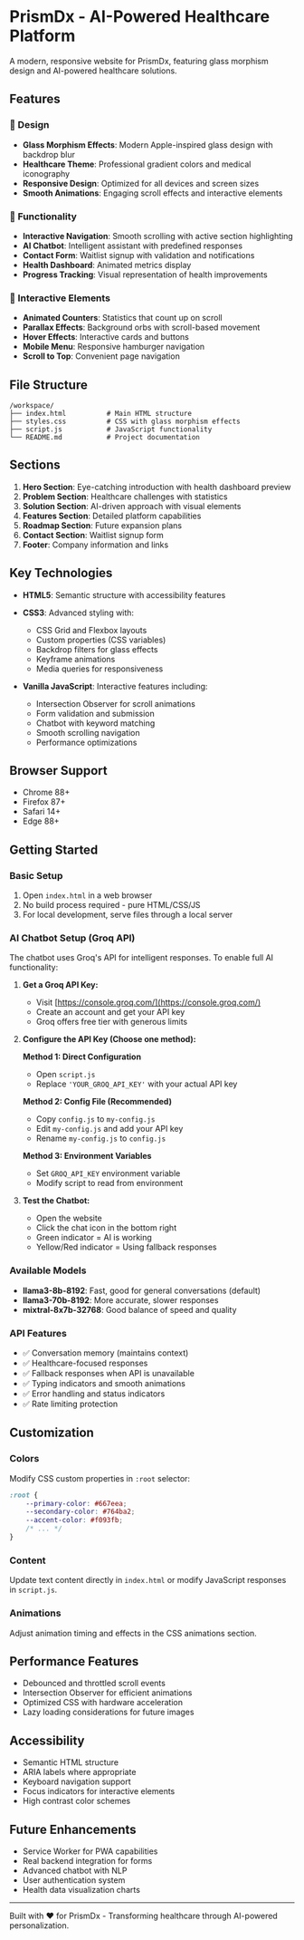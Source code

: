 # PrismDx - AI-Powered Healthcare Platform

A modern, responsive website for PrismDx, featuring glass morphism design and AI-powered healthcare solutions.

## Features

### 🎨 Design
- **Glass Morphism Effects**: Modern Apple-inspired glass design with backdrop blur
- **Healthcare Theme**: Professional gradient colors and medical iconography
- **Responsive Design**: Optimized for all devices and screen sizes
- **Smooth Animations**: Engaging scroll effects and interactive elements

### 🚀 Functionality
- **Interactive Navigation**: Smooth scrolling with active section highlighting
- **AI Chatbot**: Intelligent assistant with predefined responses
- **Contact Form**: Waitlist signup with validation and notifications
- **Health Dashboard**: Animated metrics display
- **Progress Tracking**: Visual representation of health improvements

### 📱 Interactive Elements
- **Animated Counters**: Statistics that count up on scroll
- **Parallax Effects**: Background orbs with scroll-based movement
- **Hover Effects**: Interactive cards and buttons
- **Mobile Menu**: Responsive hamburger navigation
- **Scroll to Top**: Convenient page navigation

## File Structure

```
/workspace/
├── index.html          # Main HTML structure
├── styles.css          # CSS with glass morphism effects
├── script.js           # JavaScript functionality
└── README.md           # Project documentation
```

## Sections

1. **Hero Section**: Eye-catching introduction with health dashboard preview
2. **Problem Section**: Healthcare challenges with statistics
3. **Solution Section**: AI-driven approach with visual elements
4. **Features Section**: Detailed platform capabilities
5. **Roadmap Section**: Future expansion plans
6. **Contact Section**: Waitlist signup form
7. **Footer**: Company information and links

## Key Technologies

- **HTML5**: Semantic structure with accessibility features
- **CSS3**: Advanced styling with:
  - CSS Grid and Flexbox layouts
  - Custom properties (CSS variables)
  - Backdrop filters for glass effects
  - Keyframe animations
  - Media queries for responsiveness

- **Vanilla JavaScript**: Interactive features including:
  - Intersection Observer for scroll animations
  - Form validation and submission
  - Chatbot with keyword matching
  - Smooth scrolling navigation
  - Performance optimizations

## Browser Support

- Chrome 88+
- Firefox 87+
- Safari 14+
- Edge 88+

## Getting Started

### Basic Setup
1. Open `index.html` in a web browser
2. No build process required - pure HTML/CSS/JS
3. For local development, serve files through a local server

### AI Chatbot Setup (Groq API)

The chatbot uses Groq's API for intelligent responses. To enable full AI functionality:

1. **Get a Groq API Key:**
   - Visit [https://console.groq.com/](https://console.groq.com/)
   - Create an account and get your API key
   - Groq offers free tier with generous limits

2. **Configure the API Key (Choose one method):**

   **Method 1: Direct Configuration**
   - Open `script.js`
   - Replace `'YOUR_GROQ_API_KEY'` with your actual API key

   **Method 2: Config File (Recommended)**
   - Copy `config.js` to `my-config.js`
   - Edit `my-config.js` and add your API key
   - Rename `my-config.js` to `config.js`

   **Method 3: Environment Variables**
   - Set `GROQ_API_KEY` environment variable
   - Modify script to read from environment

3. **Test the Chatbot:**
   - Open the website
   - Click the chat icon in the bottom right
   - Green indicator = AI is working
   - Yellow/Red indicator = Using fallback responses

### Available Models
- **llama3-8b-8192**: Fast, good for general conversations (default)
- **llama3-70b-8192**: More accurate, slower responses
- **mixtral-8x7b-32768**: Good balance of speed and quality

### API Features
- ✅ Conversation memory (maintains context)
- ✅ Healthcare-focused responses
- ✅ Fallback responses when API is unavailable
- ✅ Typing indicators and smooth animations
- ✅ Error handling and status indicators
- ✅ Rate limiting protection

## Customization

### Colors
Modify CSS custom properties in `:root` selector:
```css
:root {
    --primary-color: #667eea;
    --secondary-color: #764ba2;
    --accent-color: #f093fb;
    /* ... */
}
```

### Content
Update text content directly in `index.html` or modify JavaScript responses in `script.js`.

### Animations
Adjust animation timing and effects in the CSS animations section.

## Performance Features

- Debounced and throttled scroll events
- Intersection Observer for efficient animations
- Optimized CSS with hardware acceleration
- Lazy loading considerations for future images

## Accessibility

- Semantic HTML structure
- ARIA labels where appropriate
- Keyboard navigation support
- Focus indicators for interactive elements
- High contrast color schemes

## Future Enhancements

- Service Worker for PWA capabilities
- Real backend integration for forms
- Advanced chatbot with NLP
- User authentication system
- Health data visualization charts

---

Built with ❤️ for PrismDx - Transforming healthcare through AI-powered personalization.